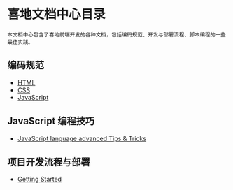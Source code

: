 # 喜地文档中心目录
```
本文档中心包含了喜地前端开发的各种文档，包括编码规范、开发与部署流程、脚本编程的一些最佳实践。
```

## 编码规范
* [HTML](https://github.com/xidibuy/guides/blob/master/HTML.md)
* [CSS](https://github.com/xidibuy/guides/blob/master/CSS.md)
* [JavaScript](https://github.com/xidibuy/guides/blob/master/JavaScript.md)

## JavaScript 编程技巧
* [JavaScript language advanced Tips & Tricks](https://github.com/xidibuy/guides/blob/master/JavaScript%20language%20advanced%20Tips%20%26%20Tricks.md)


## 项目开发流程与部署
* [Getting Started](https://github.com/xidibuy/guides/blob/master/Getting%20Started.md)

